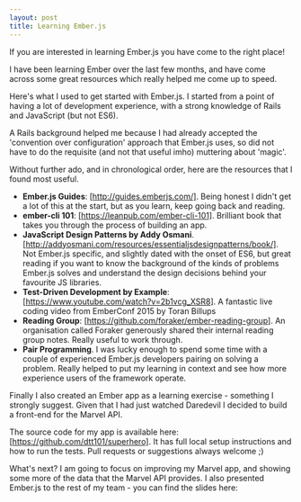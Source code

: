 ```yaml
---
layout: post
title: Learning Ember.js
---
```


If you are interested in learning Ember.js you have come to the right place!

I have been learning Ember over the last few months, and have come across some
great resources which really helped me come up to speed.

Here's what I used to get started with Ember.js. I started from a point
of having a lot of development experience, with a strong knowledge of Rails
and JavaScript (but not ES6).

A Rails background helped me because I had already accepted the 'convention
over configuration' approach that Ember.js uses, so did not have to do the requisite
(and not that useful imho) muttering about 'magic'.

Without further ado, and in chronological order, here are the resources that I
found most useful.

* **Ember.js Guides**: [http://guides.emberjs.com/]. Being honest I didn't get a lot of this at the start, but as you learn, keep going back and reading.
* **ember-cli 101**: [https://leanpub.com/ember-cli-101]. Brilliant book that takes you through the process of building an app.
* **JavaScript Design Patterns by Addy Osmani**. [http://addyosmani.com/resources/essentialjsdesignpatterns/book/]. Not Ember.js specific, and slightly dated with the onset of ES6, but great reading if you want to know the background of the kinds of problems Ember.js solves and understand the design decisions behind your favourite JS libraries.
* **Test-Driven Development by Example**: [https://www.youtube.com/watch?v=2b1vcg_XSR8]. A fantastic live coding video from EmberConf 2015 by Toran Billups
* **Reading Group**: [https://github.com/foraker/ember-reading-group]. An organisation called Foraker generously shared their internal reading group notes. Really useful to work through.
* **Pair Programming**. I was lucky enough to spend some time with a couple of experienced Ember.js developers pairing on solving a problem. Really helped to put my learning in context and see how more experience users of the framework operate.

Finally I also created an Ember app as a learning exercise - something I strongly suggest.
Given that I had just watched Daredevil I decided to build a front-end for the
Marvel API.

The source code for my app is available here: [https://github.com/dtt101/superhero].
It has full local setup instructions and how to run the tests. Pull requests
or suggestions always welcome ;)

What's next? I am going to focus on improving my Marvel app, and showing some more of the data that the Marvel API provides. I also presented Ember.js to the rest of my team - you can find the slides here:
